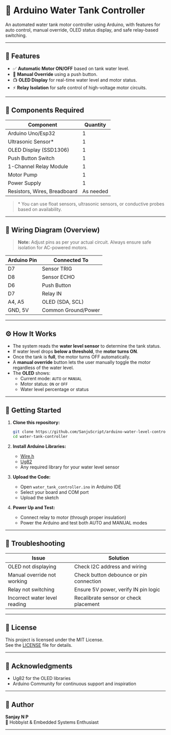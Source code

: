 # 🚰 Arduino Water Tank Controller

An automated water tank motor controller using Arduino, with features for auto control, manual override, OLED status display, and safe relay-based switching.

---

## 📌 Features

- ✅ **Automatic Motor ON/OFF** based on tank water level.
- 🔘 **Manual Override** using a push button.
- 📺 **OLED Display** for real-time water level and motor status.
- ⚡ **Relay Isolation** for safe control of high-voltage motor circuits.

---

## 🧰 Components Required

| Component              | Quantity |
|------------------------|----------|
| Arduino Uno/Esp32      | 1        |
| Ultrasonic Sensor\*    | 1        |
| OLED Display (SSD1306) | 1        |
| Push Button Switch     | 1        |
| 1-Channel Relay Module | 1        |
| Motor Pump             | 1        |
| Power Supply           | 1        |
| Resistors, Wires, Breadboard | As needed |

> \* You can use float sensors, ultrasonic sensors, or conductive probes based on availability.

---

## 🔌 Wiring Diagram (Overview)

> **Note:** Adjust pins as per your actual circuit. Always ensure safe isolation for AC-powered motors.

| Arduino Pin | Connected To       |
|-------------|--------------------|
| D7          | Sensor TRIG        |
| D8          | Sensor ECHO        |
| D6          | Push Button        |
| D7          | Relay IN           |
| A4, A5      | OLED (SDA, SCL)    |
| GND, 5V     | Common Ground/Power |

---

## ⚙️ How It Works

- The system reads the **water level sensor** to determine the tank status.
- If water level drops **below a threshold**, the **motor turns ON**.
- Once the tank is **full**, the motor turns OFF automatically.
- A **manual override** button lets the user manually toggle the motor regardless of the water level.
- The **OLED** shows:
  - Current mode: `AUTO` or `MANUAL`
  - Motor status: `ON` or `OFF`
  - Water level percentage or status 

---

## 🚀 Getting Started

1. **Clone this repository:**

    ```bash
    git clone https://github.com/SanjuScript/arduino-water-level-controller.git
    cd water-tank-controller
    ```

2. **Install Arduino Libraries:**
    - [Wire.h](https://github.com/czukowski/Wire.h.git)
    - [Ug82](https://docs.arduino.cc/libraries/u8g2/)
    - Any required library for your water level sensor

3. **Upload the Code:**
    - Open `water_tank_controller.ino` in Arduino IDE
    - Select your board and COM port
    - Upload the sketch

4. **Power Up and Test:**
    - Connect relay to motor (through proper insulation)
    - Power the Arduino and test both AUTO and MANUAL modes

---

## 🧪 Troubleshooting

| Issue                            | Solution |
|----------------------------------|----------|
| OLED not displaying              | Check I2C address and wiring |
| Manual override not working      | Check button debounce or pin connection |
| Relay not switching              | Ensure 5V power, verify IN pin logic |
| Incorrect water level reading    | Recalibrate sensor or check placement |

---

## 📄 License

This project is licensed under the MIT License.  
See the [LICENSE](LICENSE) file for details.

---

## 🙏 Acknowledgments

- Ug82 for the OLED libraries
- Arduino Community for continuous support and inspiration

---

## 👤 Author

**Sanjay N P**  
💼 Hobbyist & Embedded Systems Enthusiast

---

